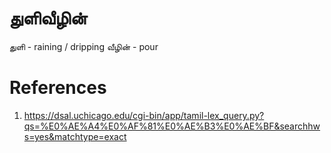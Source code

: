 # துளிவீழின்

துளி - raining / dripping
வீழின் - pour

# References
1. https://dsal.uchicago.edu/cgi-bin/app/tamil-lex_query.py?qs=%E0%AE%A4%E0%AF%81%E0%AE%B3%E0%AE%BF&searchhws=yes&matchtype=exact
